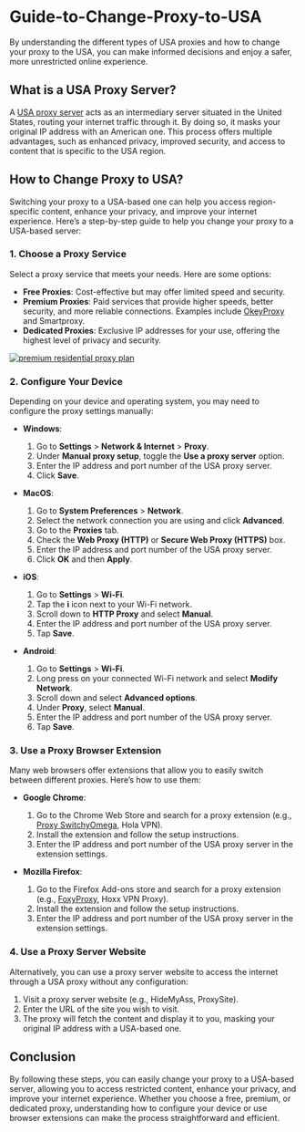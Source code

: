 # Guide-to-Change-Proxy-to-USA
 By understanding the different types of USA proxies and how to change your proxy to the USA, you can make informed decisions and enjoy a safer, more unrestricted online experience.

## What is a USA Proxy Server?
A [USA proxy server](https://www.okeyproxy.com/en/residential-proxies) acts as an intermediary server situated in the United States, routing your internet traffic through it. By doing so, it masks your original IP address with an American one. This process offers multiple advantages, such as enhanced privacy, improved security, and access to content that is specific to the USA region.

## How to Change Proxy to USA?

Switching your proxy to a USA-based one can help you access region-specific content, enhance your privacy, and improve your internet experience. Here’s a step-by-step guide to help you change your proxy to a USA-based server:

### 1. Choose a Proxy Service
Select a proxy service that meets your needs. Here are some options:

- **Free Proxies**: Cost-effective but may offer limited speed and security.
- **Premium Proxies**: Paid services that provide higher speeds, better security, and more reliable connections. Examples include [OkeyProxy](https://www.okeyproxy.com/en/residential-proxies) and Smartproxy.
- **Dedicated Proxies**: Exclusive IP addresses for your use, offering the highest level of privacy and security.
  
[![premium residential proxy plan](https://github.com/okeyproxy2/Guide-to-Change-Proxy-to-USA/assets/155126786/c9053615-5a19-4f17-a70f-8798f6c167ca)](https://www.okeyproxy.com/en/residential-proxies)

### 2. Configure Your Device
Depending on your device and operating system, you may need to configure the proxy settings manually:

- **Windows**:
  1. Go to **Settings** > **Network & Internet** > **Proxy**.
  2. Under **Manual proxy setup**, toggle the **Use a proxy server** option.
  3. Enter the IP address and port number of the USA proxy server.
  4. Click **Save**.

- **MacOS**:
  1. Go to **System Preferences** > **Network**.
  2. Select the network connection you are using and click **Advanced**.
  3. Go to the **Proxies** tab.
  4. Check the **Web Proxy (HTTP)** or **Secure Web Proxy (HTTPS)** box.
  5. Enter the IP address and port number of the USA proxy server.
  6. Click **OK** and then **Apply**.

- **iOS**:
  1. Go to **Settings** > **Wi-Fi**.
  2. Tap the **i** icon next to your Wi-Fi network.
  3. Scroll down to **HTTP Proxy** and select **Manual**.
  4. Enter the IP address and port number of the USA proxy server.
  5. Tap **Save**.

- **Android**:
  1. Go to **Settings** > **Wi-Fi**.
  2. Long press on your connected Wi-Fi network and select **Modify Network**.
  3. Scroll down and select **Advanced options**.
  4. Under **Proxy**, select **Manual**.
  5. Enter the IP address and port number of the USA proxy server.
  6. Tap **Save**.

### 3. Use a Proxy Browser Extension
Many web browsers offer extensions that allow you to easily switch between different proxies. Here’s how to use them:

- **Google Chrome**:
  1. Go to the Chrome Web Store and search for a proxy extension (e.g., [Proxy SwitchyOmega](https://www.okeyproxy.com/proxy/tutorial-of-proxy-switchyomega-chrome-settings/), Hola VPN).
  2. Install the extension and follow the setup instructions.
  3. Enter the IP address and port number of the USA proxy server in the extension settings.

- **Mozilla Firefox**:
  1. Go to the Firefox Add-ons store and search for a proxy extension (e.g., [FoxyProxy](https://www.okeyproxy.com/proxy/how-to-use-foxyproxy-for-chrome-and-firefox/), Hoxx VPN Proxy).
  2. Install the extension and follow the setup instructions.
  3. Enter the IP address and port number of the USA proxy server in the extension settings.

### 4. Use a Proxy Server Website
Alternatively, you can use a proxy server website to access the internet through a USA proxy without any configuration:

1. Visit a proxy server website (e.g., HideMyAss, ProxySite).
2. Enter the URL of the site you wish to visit.
3. The proxy will fetch the content and display it to you, masking your original IP address with a USA-based one.

## Conclusion
By following these steps, you can easily change your proxy to a USA-based server, allowing you to access restricted content, enhance your privacy, and improve your internet experience. Whether you choose a free, premium, or dedicated proxy, understanding how to configure your device or use browser extensions can make the process straightforward and efficient.
